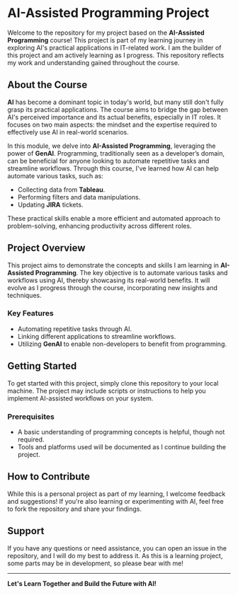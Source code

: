 # AI-Assisted Programming Project

Welcome to the repository for my project based on the **AI-Assisted Programming** course! This project is part of my learning journey in exploring AI's practical applications in IT-related work. I am the builder of this project and am actively learning as I progress. This repository reflects my work and understanding gained throughout the course.

## About the Course

**AI** has become a dominant topic in today's world, but many still don't fully grasp its practical applications. The course aims to bridge the gap between AI's perceived importance and its actual benefits, especially in IT roles. It focuses on two main aspects: the mindset and the expertise required to effectively use AI in real-world scenarios.

In this module, we delve into **AI-Assisted Programming**, leveraging the power of **GenAI**. Programming, traditionally seen as a developer’s domain, can be beneficial for anyone looking to automate repetitive tasks and streamline workflows. Through this course, I've learned how AI can help automate various tasks, such as:
- Collecting data from **Tableau**.
- Performing filters and data manipulations.
- Updating **JIRA** tickets.

These practical skills enable a more efficient and automated approach to problem-solving, enhancing productivity across different roles.

## Project Overview

This project aims to demonstrate the concepts and skills I am learning in **AI-Assisted Programming**. The key objective is to automate various tasks and workflows using AI, thereby showcasing its real-world benefits. It will evolve as I progress through the course, incorporating new insights and techniques.

### Key Features
- Automating repetitive tasks through AI.
- Linking different applications to streamline workflows.
- Utilizing **GenAI** to enable non-developers to benefit from programming.

## Getting Started

To get started with this project, simply clone this repository to your local machine. The project may include scripts or instructions to help you implement AI-assisted workflows on your system.

### Prerequisites
- A basic understanding of programming concepts is helpful, though not required.
- Tools and platforms used will be documented as I continue building the project.

## How to Contribute

While this is a personal project as part of my learning, I welcome feedback and suggestions! If you're also learning or experimenting with AI, feel free to fork the repository and share your findings.

## Support

If you have any questions or need assistance, you can open an issue in the repository, and I will do my best to address it. As this is a learning project, some parts may be in development, so please bear with me!

---

**Let's Learn Together and Build the Future with AI!**
